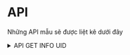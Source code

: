 
# API

Những API mẫu sẽ được liệt kê dưới đây

<details>

<summary>API GET INFO UID</summary>

## Lấy thông tin id

```http
GET https://graph.facebook.com/userID
```

| Parameter | Type     | Description                |
| :-------- | :------- | :------------------------- |
| `access_token` | `string` | **Bắt buộc**. Token của bạn |
| `userID` | `string` | ID cần lấy thông tin |

### Response

```json
{
  "id": "100000691174655",
  "first_name": "Pat",
  "gender": "female",
  "is_employee": false,
  "last_name": "Scheckner",
  "link": "https://www.facebook.com/pat.scheckner",
  "locale": "en_US",
  "name": "Pat Scheckner",
  "timezone": 3,
  "updated_time": "2012-07-31T21:35:07+0000",
  "username": "pat.scheckner"
}
```

</details>